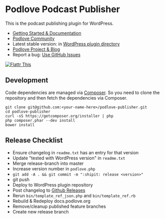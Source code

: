 # Podlove Podcast Publisher

This is the podcast publishing plugin for WordPress.

- [Getting Started & Documentation][6]
- [Podlove Community][9]
- Latest stable version: in [WordPress plugin directory][3]
- [Podlove Project & Blog][7]
- Report a bug: [Use GitHub Issues][5]

[![Flattr This][2]][1]

## Development

Code dependencies are managed via [Composer](http://getcomposer.org/). So you need to clone the repository and then fetch the dependencies via Composer.

```
git clone git@github.com:<your-name-here>/podlove-publisher.git
cd podlove-publisher
curl -sS https://getcomposer.org/installer | php
php composer.phar --dev install
bower install
```

## Release Checklist

- Ensure changelog in `readme.txt` has an entry for that version
- Update "tested with WordPress version" in `readme.txt`
- Merge release-branch into master
- Increase version number in `podlove.php`
- `git add -A . && git commit -m ":shipit: release <version>"`
- git push
- Deploy to WordPress plugin repository
- Post changelog to [Github Releases][8]
- Rerun `bin/template_ref_json.php` and `bin/template_ref.rb`
- Rebuild & Redeploy docs.podlove.org
- Remove/cleanup published feature branches
- Create new release branch


[1]: http://flattr.com/thing/728463/Podlove-Podcasting-Plugin-for-WordPress
[2]: http://api.flattr.com/button/flattr-badge-large.png (Flattr This)
[3]: http://wordpress.org/plugins/podlove-podcasting-plugin-for-wordpress/
[4]: https://trello.com/b/zB4mKQlD/podlove-publisher
[5]: https://github.com/podlove/podlove-publisher/issues
[6]: http://docs.podlove.org/
[7]: http://podlove.org/
[8]: https://github.com/podlove/podlove-publisher/releases
[9]: https://community.podlove.org/